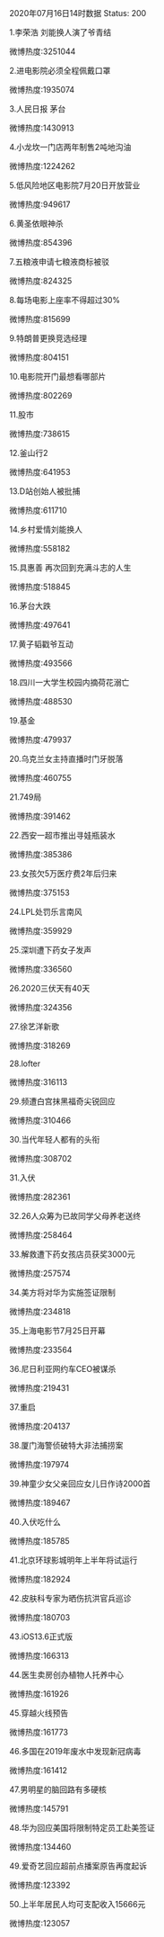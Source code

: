 2020年07月16日14时数据
Status: 200

1.李荣浩 刘能换人演了爷青结

微博热度:3251044

2.进电影院必须全程佩戴口罩

微博热度:1935074

3.人民日报 茅台

微博热度:1430913

4.小龙坎一门店两年制售2吨地沟油

微博热度:1224262

5.低风险地区电影院7月20日开放营业

微博热度:949617

6.黄圣依眼神杀

微博热度:854396

7.五粮液申请七粮液商标被驳

微博热度:824325

8.每场电影上座率不得超过30%

微博热度:815699

9.特朗普更换竞选经理

微博热度:804151

10.电影院开门最想看哪部片

微博热度:802269

11.股市

微博热度:738615

12.釜山行2

微博热度:641953

13.D站创始人被批捕

微博热度:611710

14.乡村爱情刘能换人

微博热度:558182

15.具惠善 再次回到充满斗志的人生

微博热度:518845

16.茅台大跌

微博热度:497641

17.黄子韬戳爷互动

微博热度:493566

18.四川一大学生校园内摘荷花溺亡

微博热度:488530

19.基金

微博热度:479937

20.乌克兰女主持直播时门牙脱落

微博热度:460755

21.749局

微博热度:391462

22.西安一超市推出寻娃瓶装水

微博热度:385386

23.女孩欠5万医疗费2年后归来

微博热度:375153

24.LPL处罚乐言南风

微博热度:359929

25.深圳遭下药女子发声

微博热度:336560

26.2020三伏天有40天

微博热度:324356

27.徐艺洋新歌

微博热度:318269

28.lofter

微博热度:316113

29.频遭白宫抹黑福奇尖锐回应

微博热度:310466

30.当代年轻人都有的头衔

微博热度:308702

31.入伏

微博热度:282361

32.26人众筹为已故同学父母养老送终

微博热度:258464

33.解救遭下药女孩店员获奖3000元

微博热度:257574

34.美方将对华为实施签证限制

微博热度:234818

35.上海电影节7月25日开幕

微博热度:233564

36.尼日利亚网约车CEO被谋杀

微博热度:219431

37.重启

微博热度:204137

38.厦门海警侦破特大非法捕捞案

微博热度:197974

39.神童少女父亲回应女儿日作诗2000首

微博热度:189467

40.入伏吃什么

微博热度:185785

41.北京环球影城明年上半年将试运行

微博热度:182924

42.皮肤科专家为晒伤抗洪官兵巡诊

微博热度:180703

43.iOS13.6正式版

微博热度:166313

44.医生卖房创办植物人托养中心

微博热度:161926

45.穿越火线预告

微博热度:161773

46.多国在2019年废水中发现新冠病毒

微博热度:161412

47.男明星的脑回路有多硬核

微博热度:145791

48.华为回应美国将限制特定员工赴美签证

微博热度:134460

49.爱奇艺回应超前点播案原告再度起诉

微博热度:123392

50.上半年居民人均可支配收入15666元

微博热度:123057

